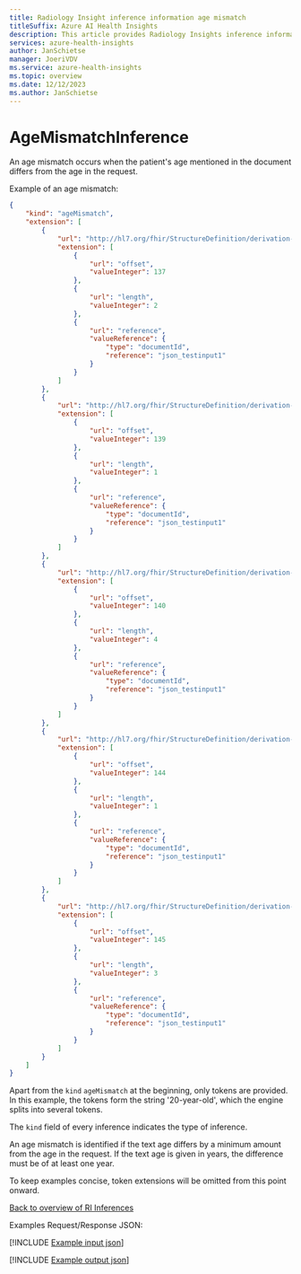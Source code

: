 ```yaml
---
title: Radiology Insight inference information age mismatch
titleSuffix: Azure AI Health Insights
description: This article provides Radiology Insights inference information (age mismatch).
services: azure-health-insights
author: JanSchietse
manager: JoeriVDV
ms.service: azure-health-insights
ms.topic: overview
ms.date: 12/12/2023
ms.author: JanSchietse
---
```




# AgeMismatchInference

An age mismatch occurs when the patient's age mentioned in the document differs from the age in the request. 

Example of an age mismatch:

```json
{
	"kind": "ageMismatch",
	"extension": [
		{
			"url": "http://hl7.org/fhir/StructureDefinition/derivation-reference",
			"extension": [
				{
					"url": "offset",
					"valueInteger": 137
				},
				{
					"url": "length",
					"valueInteger": 2
				},
				{
					"url": "reference",
					"valueReference": {
						"type": "documentId",
						"reference": "json_testinput1"
					}
				}
			]
		},
		{
			"url": "http://hl7.org/fhir/StructureDefinition/derivation-reference",
			"extension": [
				{
					"url": "offset",
					"valueInteger": 139
				},
				{
					"url": "length",
					"valueInteger": 1
				},
				{
					"url": "reference",
					"valueReference": {
						"type": "documentId",
						"reference": "json_testinput1"
					}
				}
			]
		},
		{
			"url": "http://hl7.org/fhir/StructureDefinition/derivation-reference",
			"extension": [
				{
					"url": "offset",
					"valueInteger": 140
				},
				{
					"url": "length",
					"valueInteger": 4
				},
				{
					"url": "reference",
					"valueReference": {
						"type": "documentId",
						"reference": "json_testinput1"
					}
				}
			]
		},
		{
			"url": "http://hl7.org/fhir/StructureDefinition/derivation-reference",
			"extension": [
				{
					"url": "offset",
					"valueInteger": 144
				},
				{
					"url": "length",
					"valueInteger": 1
				},
				{
					"url": "reference",
					"valueReference": {
						"type": "documentId",
						"reference": "json_testinput1"
					}
				}
			]
		},
		{
			"url": "http://hl7.org/fhir/StructureDefinition/derivation-reference",
			"extension": [
				{
					"url": "offset",
					"valueInteger": 145
				},
				{
					"url": "length",
					"valueInteger": 3
				},
				{
					"url": "reference",
					"valueReference": {
						"type": "documentId",
						"reference": "json_testinput1"
					}
				}
			]
		}
	]
}
```

Apart from the `kind` `ageMismatch` at the beginning, only tokens are provided. In this example, the tokens form the string '20-year-old', which the engine splits into several tokens.

The `kind` field of every inference indicates the type of inference.

An age mismatch is identified if the text age differs by a minimum amount from the age in the request. If the text age is given in years, the difference must be of at least one year.

To keep examples concise, token extensions will be omitted from this point onward.


[Back to overview of RI Inferences](inferences.md)


Examples Request/Response JSON:

[!INCLUDE [Example input json](../includes/example-inference-age-mismatch-json-request.md)]

[!INCLUDE [Example output json](../includes/example-inference-age-mismatch-json-response.md)]

